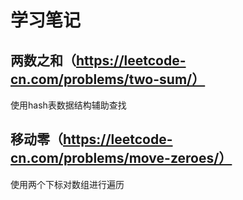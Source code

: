 # 学习笔记

## 两数之和（https://leetcode-cn.com/problems/two-sum/）

使用hash表数据结构辅助查找

## 移动零（https://leetcode-cn.com/problems/move-zeroes/）

使用两个下标对数组进行遍历
